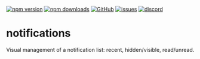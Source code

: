 [![npm version](https://img.shields.io/npm/v/@itrocks/notifications?logo=npm)](https://www.npmjs.org/package/@itrocks/notifications)
[![npm downloads](https://img.shields.io/npm/dm/@itrocks/notifications)](https://www.npmjs.org/package/@itrocks/notifications)
[![GitHub](https://img.shields.io/github/last-commit/itrocks-ts/notifications?color=2dba4e&label=commit&logo=github)](https://github.com/itrocks-ts/notifications)
[![issues](https://img.shields.io/github/issues/itrocks-ts/notifications)](https://github.com/itrocks-ts/notifications/issues)
[![discord](https://img.shields.io/discord/1314141024020467782?color=7289da&label=discord&logo=discord&logoColor=white)](https://25.re/ditr)

# notifications

Visual management of a notification list: recent, hidden/visible, read/unread.
